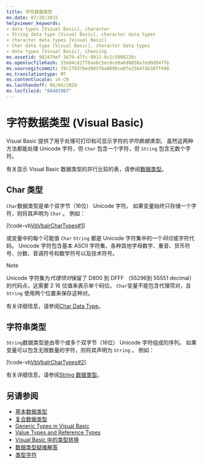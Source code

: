 ```yaml
---
title: 字符数据类型
ms.date: 07/20/2015
helpviewer_keywords:
- data types [Visual Basic], character
- String data type [Visual Basic], character data types
- character data types [Visual Basic]
- Char data type [Visual Basic], character data types
- data types [Visual Basic], choosing
ms.assetid: 902479ef-1679-47fc-9911-0c1c5008226c
ms.openlocfilehash: 33dd4c62776ae8c5ec0ce0a6d0858a7ed0d047fb
ms.sourcegitcommit: f8c270376ed905f6a8896ce0fe25b4f4b38ff498
ms.translationtype: MT
ms.contentlocale: zh-CN
ms.lasthandoff: 06/04/2020
ms.locfileid: "84401987"
---
```

# <a name="character-data-types-visual-basic"></a>字符数据类型 (Visual Basic)
Visual Basic 提供了用于处理可打印和可显示字符的*字符数据类型*。 虽然这两种方法都能处理 Unicode 字符，但 `Char` 包含一个字符，但 `String` 包含无数个字符。  
  
 有关显示 Visual Basic 数据类型的并行比较的表，请参阅[数据类型](../../../language-reference/data-types/index.md)。  
  
## <a name="char-type"></a>Char 类型  
 `Char`数据类型是单个双字节（16位） Unicode 字符。 如果变量始终只存储一个字符，则将其声明为 `Char` 。 例如：  
  
 [!code-vb[VbVbalrCharTypes#1](~/samples/snippets/visualbasic/VS_Snippets_VBCSharp/vbvbalrchartypes/vb/module1.vb#1)]
  
 或变量中的每个可能值 `Char` `String` 都是 Unicode 字符集中的一个*码位*或字符代码。 Unicode 字符包含基本 ASCII 字符集、各种其他字母数字、重音、货币符号、分数、音调符号和数学符号以及技术符号。  
  
> [!NOTE]
> Unicode 字符集为*代理项对*保留了 D800 到 DFFF （55296到 55551 decimal）的代码点，这需要 2 16 位值来表示单个码位。 `Char`变量不能包含代理项对，且 `String` 使用两个位置来保存这种对。  
  
 有关详细信息，请参阅[Char Data Type](../../../language-reference/data-types/char-data-type.md)。  
  
## <a name="string-type"></a>字符串类型  
 `String`数据类型是由零个或多个双字节（16位） Unicode 字符组成的序列。 如果变量可以包含无限数量的字符，则将其声明为 `String` 。 例如：  
  
 [!code-vb[VbVbalrCharTypes#2](~/samples/snippets/visualbasic/VS_Snippets_VBCSharp/vbvbalrchartypes/vb/module1.vb#2)]
  
 有关详细信息，请参阅[String 数据类型](../../../language-reference/data-types/string-data-type.md)。  
  
## <a name="see-also"></a>另请参阅

- [基本数据类型](elementary-data-types.md)
- [复合数据类型](composite-data-types.md)
- [Generic Types in Visual Basic](generic-types.md)
- [Value Types and Reference Types](value-types-and-reference-types.md)
- [Visual Basic 中的类型转换](type-conversions.md)
- [数据类型疑难解答](troubleshooting-data-types.md)
- [类型字符](type-characters.md)

